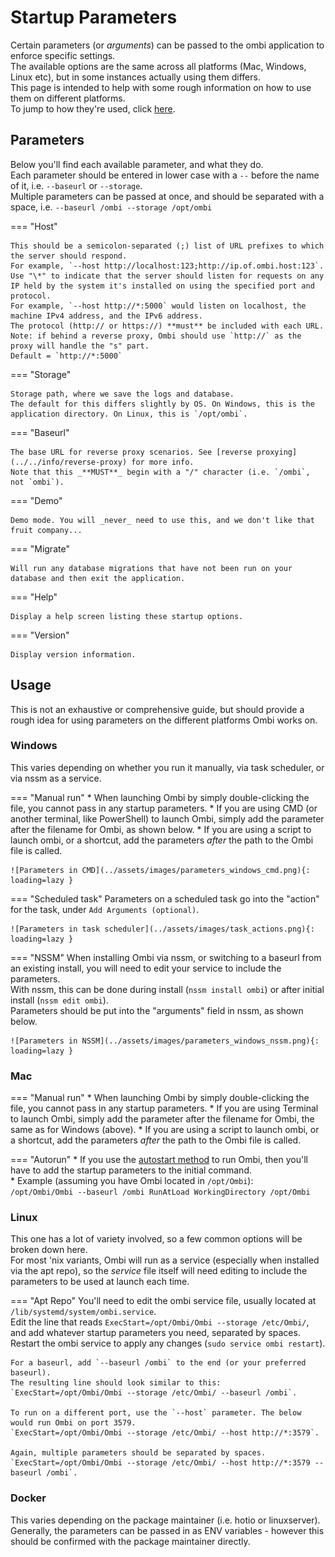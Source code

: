 # Startup Parameters

Certain parameters (or _arguments_) can be passed to the ombi application to enforce specific settings.  
The available options are the same across all platforms (Mac, Windows, Linux etc), but in some instances actually using them differs.  
This page is intended to help with some rough information on how to use them on different platforms.  
To jump to how they're used, click [here](#usage).  

## Parameters

Below you'll find each available parameter, and what they do.  
Each parameter should be entered in lower case with a `--` before the name of it, i.e. `--baseurl` or `--storage`.  
Multiple parameters can be passed at once, and should be separated with a space, i.e. `--baseurl /ombi --storage /opt/ombi`

=== "Host"

    This should be a semicolon-separated (;) list of URL prefixes to which the server should respond.  
    For example, `--host http://localhost:123;http://ip.of.ombi.host:123`.  
    Use "\*" to indicate that the server should listen for requests on any IP held by the system it's installed on using the specified port and protocol.  
    For example, `--host http://*:5000` would listen on localhost, the machine IPv4 address, and the IPv6 address.  
    The protocol (http:// or https://) **must** be included with each URL.  
    Note: if behind a reverse proxy, Ombi should use `http://` as the proxy will handle the "s" part.  
    Default = `http://*:5000`

=== "Storage"

    Storage path, where we save the logs and database.  
    The default for this differs slightly by OS. On Windows, this is the application directory. On Linux, this is `/opt/ombi`.  

=== "Baseurl"

    The base URL for reverse proxy scenarios. See [reverse proxying](../../info/reverse-proxy) for more info.  
    Note that this _**MUST**_ begin with a "/" character (i.e. `/ombi`, not `ombi`).

=== "Demo"

    Demo mode. You will _never_ need to use this, and we don't like that fruit company...

=== "Migrate"

    Will run any database migrations that have not been run on your database and then exit the application.  

=== "Help"

    Display a help screen listing these startup options.

=== "Version"

    Display version information.

## Usage

This is not an exhaustive or comprehensive guide, but should provide a rough idea for using parameters on the different platforms Ombi works on.

### Windows

This varies depending on whether you run it manually, via task scheduler, or via nssm as a service.

=== "Manual run"
    * When launching Ombi by simply double-clicking the file, you cannot pass in any startup parameters.
    * If you are using CMD (or another terminal, like PowerShell) to launch Ombi, simply add the parameter after the filename for Ombi, as shown below.
    * If you are using a script to launch ombi, or a shortcut, add the parameters _after_ the path to the Ombi file is called.

    ![Parameters in CMD](../assets/images/parameters_windows_cmd.png){: loading=lazy }  

=== "Scheduled task"
    Parameters on a scheduled task go into the "action" for the task, under `Add Arguments (optional)`.  

    ![Parameters in task scheduler](../assets/images/task_actions.png){: loading=lazy }

=== "NSSM"
    When installing Ombi via nssm, or switching to a baseurl from an existing install, you will need to edit your service to include the parameters.  
    With nssm, this can be done during install (`nssm install ombi`) or after initial install (`nssm edit ombi`).  
    Parameters should be put into the "arguments" field in nssm, as shown below.  

    ![Parameters in NSSM](../assets/images/parameters_windows_nssm.png){: loading=lazy }  

### Mac

=== "Manual run"
    * When launching Ombi by simply double-clicking the file, you cannot pass in any startup parameters.
    * If you are using Terminal to launch Ombi, simply add the parameter after the filename for Ombi, the same as for Windows (above).
    * If you are using a script to launch ombi, or a shortcut, add the parameters _after_ the path to the Ombi file is called.

=== "Autorun"
    * If you use the [autostart method](../../guides/installation/#mac-autostart) to run Ombi, then you'll have to add the startup parameters to the initial command.  
    * Example (assuming you have Ombi located in `/opt/Ombi`):  
    `/opt/Ombi/Ombi --baseurl /ombi RunAtLoad WorkingDirectory /opt/Ombi`

### Linux

This one has a lot of variety involved, so a few common options will be broken down here.  
For most 'nix variants, Ombi will run as a service (especially when installed via the apt repo), so the _service_ file itself will need editing to include the parameters to be used at launch each time.

=== "Apt Repo"
    You'll need to edit the ombi service file, usually located at `/lib/systemd/system/ombi.service`.  
    Edit the line that reads `ExecStart=/opt/Ombi/Ombi --storage /etc/Ombi/`, and add whatever startup parameters you need, separated by spaces.  
    Restart the ombi service to apply any changes (`sudo service ombi restart`).

    For a baseurl, add `--baseurl /ombi` to the end (or your preferred baseurl).  
    The resulting line should look similar to this:  
    `ExecStart=/opt/Ombi/Ombi --storage /etc/Ombi/ --baseurl /ombi`.  
    
    To run on a different port, use the `--host` parameter. The below would run Ombi on port 3579.   
    `ExecStart=/opt/Ombi/Ombi --storage /etc/Ombi/ --host http://*:3579`.

    Again, multiple parameters should be separated by spaces.  
    `ExecStart=/opt/Ombi/Ombi --storage /etc/Ombi/ --host http://*:3579 --baseurl /ombi`.

### Docker

This varies depending on the package maintainer (i.e. hotio or linuxserver).  
Generally, the parameters can be passed in as ENV variables - however this should be confirmed with the package maintainer directly.

